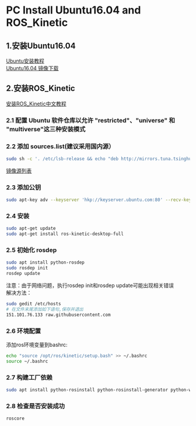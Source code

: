 # PC Install Ubuntu16.04 and ROS_Kinetic
## 1.安装Ubuntu16.04
[Ubuntu安装教程](https://ubuntu.com/tutorials/install-ubuntu-desktop)     
[Ubuntu16.04 镜像下载](https://releases.ubuntu.com/?_ga=2.86995736.1014249643.1604302018-1117975173.1604302018)
## 2.安装ROS_Kinetic
[安装ROS_Kinetic中文教程](http://wiki.ros.org/cn/kinetic/Installation/Ubuntu)
### 2.1 配置 Ubuntu 软件仓库以允许 "restricted"、"universe" 和 "multiverse"这三种安装模式
### 2.2 添加 sources.list(建议采用国内源）
```bash
sudo sh -c '. /etc/lsb-release && echo "deb http://mirrors.tuna.tsinghua.edu.cn/ros/ubuntu/ `lsb_release -cs` main" > /etc/apt/sources.list.d/ros-latest.list'
```
[镜像源列表](http://wiki.ros.org/ROS/Installation/UbuntuMirrors)
### 2.3 添加公钥
```bash
sudo apt-key adv --keyserver 'hkp://keyserver.ubuntu.com:80' --recv-key C1CF6E31E6BADE8868B172B4F42ED6FBAB17C654
```
### 2.4 安装
```bash
sudo apt-get update
sudo apt-get install ros-kinetic-desktop-full
```
### 2.5 初始化 rosdep
```bash
sudo apt install python-rosdep
sudo rosdep init
rosdep update
```
注意：由于网络问题，执行rosdep init和rosdep update可能出现相关错误   
解决方法：
```bash
sudo gedit /etc/hosts
# 在文件末尾添加如下语句,保存并退出
151.101.76.133 raw.githubusercontent.com
```
### 2.6 环境配置
添加ros环境变量到bashrc:
```bash
echo "source /opt/ros/kinetic/setup.bash" >> ~/.bashrc
source ~/.bashrc
```
### 2.7 构建工厂依赖
```bash
sudo apt install python-rosinstall python-rosinstall-generator python-wstool build-essential
```
### 2.8 检查是否安装成功
```bash
roscore
```
